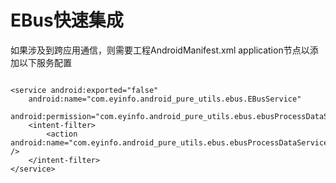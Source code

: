 # EBus快速集成

如果涉及到跨应用通信，则需要工程AndroidManifest.xml application节点以添加以下服务配置

```base

<service android:exported="false"
    android:name="com.eyinfo.android_pure_utils.ebus.EBusService"
    android:permission="com.eyinfo.android_pure_utils.ebus.ebusProcessDataService">
    <intent-filter>
        <action android:name="com.eyinfo.android_pure_utils.ebus.ebusProcessDataService" />
    </intent-filter>
</service>
```